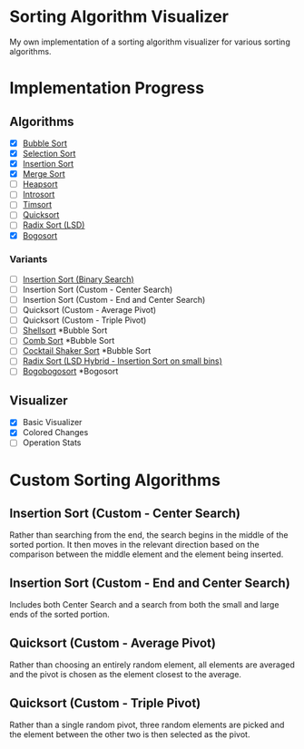 # Sorting Algorithm Visualizer

My own implementation of a sorting algorithm visualizer for various sorting algorithms.

# Implementation Progress

## Algorithms

- [x] [Bubble Sort](https://en.wikipedia.org/wiki/Bubble_sort)
- [x] [Selection Sort](https://en.wikipedia.org/wiki/Selection_sort)
- [x] [Insertion Sort](https://en.wikipedia.org/wiki/Insertion_sort)
- [x] [Merge Sort](https://en.wikipedia.org/wiki/Merge_sort)
- [ ] [Heapsort](https://en.wikipedia.org/wiki/Heapsort)
- [ ] [Introsort](https://en.wikipedia.org/wiki/Introsort)
- [ ] [Timsort](https://en.wikipedia.org/wiki/Timsort)
- [ ] [Quicksort](https://en.wikipedia.org/wiki/Quicksort)
- [ ] [Radix Sort (LSD)](https://en.wikipedia.org/wiki/Radix_sort#Least_significant_digit)
- [x] [Bogosort](https://en.wikipedia.org/wiki/Bogosort)

### Variants

- [ ] [Insertion Sort (Binary Search)](https://en.wikipedia.org/wiki/Insertion_sort#Variants)
- [ ] Insertion Sort (Custom - Center Search)
- [ ] Insertion Sort (Custom - End and Center Search)
- [ ] Quicksort (Custom - Average Pivot)
- [ ] Quicksort (Custom - Triple Pivot)
- [ ] [Shellsort](https://en.wikipedia.org/wiki/Shellsort) *Bubble Sort
- [ ] [Comb Sort](https://en.wikipedia.org/wiki/Comb_sort) *Bubble Sort
- [ ] [Cocktail Shaker Sort](https://en.wikipedia.org/wiki/Cocktail_shaker_sort) *Bubble Sort
- [ ] [Radix Sort (LSD Hybrid - Insertion Sort on small bins)](https://en.wikipedia.org/wiki/Sorting_algorithm#Radix_sort)
- [ ] [Bogobogosort](https://www.dangermouse.net/esoteric/bogobogosort.html) *Bogosort

## Visualizer

- [x] Basic Visualizer
- [x] Colored Changes
- [ ] Operation Stats

# Custom Sorting Algorithms

## Insertion Sort (Custom - Center Search)

Rather than searching from the end, the search begins in the middle of the sorted portion.  It then moves in the relevant direction based on the comparison between the middle element and the element being inserted.

## Insertion Sort (Custom - End and Center Search)

Includes both Center Search and a search from both the small and large ends of the sorted portion.

## Quicksort (Custom - Average Pivot)

Rather than choosing an entirely random element, all elements are averaged and the pivot is chosen as the element closest to the average.

## Quicksort (Custom - Triple Pivot)

Rather than a single random pivot, three random elements are picked and the element between the other two is then selected as the pivot.